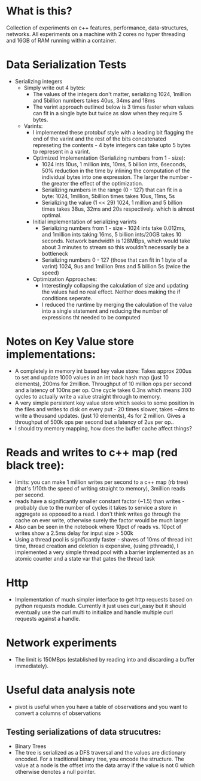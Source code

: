 # What is this?
Collection of experiments on c++ features, performance, data-structures, networks.
All experiments on a machine with 2 cores no hyper threading and 16GB of RAM running within a container.

# Data Serialization Tests
 - Serializing integers
   - Simply write out 4 bytes:
     - The values of the integers don't matter, serializing 1024, 1million and 5billion numbers takes 40us, 34ms and 18ms
     - The varint approach outlined below is 3 times faster when values can fit in a single byte but twice as slow when they require 5 bytes.
   - Varints:
     - I implemented these protobuf style with a leading bit flagging the end of the varint and the rest of the bits concatenated represeting the contents - 4 byte integers can take upto 5 bytes to represent in a varint.
     - Optimized Implementation (Serializing numbers from 1 - size): 
       - 1024 ints 10us, 1 million ints, 10ms, 5 billion ints, 6seconds, 50% reduction in the time by inlining the computation of the individual bytes into one expression. The larger the number - the greater the effect of the optimization.
       - Serializing numbers in the range (0 - 127) that can fit in a byte: 1024, 1million, 5billion times takes 10us, 11ms, 5s
       - Serializing the value (1 << 29) 1024, 1 million and 5 billion times takes 38us, 32ms and 20s respectively. which is almost optimal.
     - Initial implementation of serializing varints
       - Serializing numbers from 1 - size - 1024 ints take 0.012ms, and 1million ints taking 16ms, 5 billion ints/20GB takes 10 seconds. Network bandwidth is 128MBps, which would take about 3 minutes to stream so this wouldn't necessarily be a bottleneck
       - Serializing numbers 0 - 127 (those that can fit in 1 byte of a varint) 1024, 9us and 1million 9ms and 5 billion 5s (twice the speed)
     - Optimization Approaches:
       - Interestingly collapsing the calculation of size and updating the values had no real effect. Neither does making the if conditions seperate.
       - I reduced the runtime by merging the calculation of the value into a single statement and reducing the number of expressions tht needed to be computed
     
     


# Notes on Key Value store implementations:
 - A completely in memory int based key value store: Takes approx 200us to set and update 1000 values in an int back hash map (just 10 elements), 200ms for 2million.
   Throughput of 10 million ops per second and a latency of 100ns per op.
   One cycle takes 0.3ns which means 300 cycles to actually write a value straight through to memory.
 - A very simple persistent key value store which seeks to some position in the files and writes to disk on every put - 20 times slower, takes ~4ms to write a thousand updates. (just 10 elements), 4s for 2 million.
   Gives a throughput of 500k ops per second but a latency of 2us per op..
 - I should try memory mapping, how does the buffer cache affect things?

# Reads and writes to c++ map (red black tree):
 - limits: you can make 1 million writes per second to a c++ map (rb tree) (that's 1/10th the speed of writing straight to memory), 3million reads per second.
 - reads have a significantly smaller constant factor (~1.5) than writes - probably due to the number of cycles it takes to service a store in aggregate as opposed to a read.
   I don't think writes go through the cache on ever write, otherwise surely the factor would be much larger
 - Also can be seen in the notebook where 10pct of reads vs. 10pct of writes show a 2.5ms delay for input size > 500k
 - Using a thread pool is significantly faster - shaves of 10ms of thread init time, thread creation and deletion is expensive, (using pthreads), I implemented a very simple thread pool with a barrier implemented as an atomic counter and a state var that gates the thread task


# Http 
 - Implementation of much simpler interface to get http requests based on python requests module. Currently it just uses curl_easy but it should eventually use the curl multi to initialize and handle multiple curl requests against a handle.    
# Network experiments
 - The limit is 150MBps (established by reading into and discarding a buffer immediately).


# Useful data analysis note
 - pivot is useful when you have a table of observations and you want to convert a columns of observations

## Testing serializations of data strucutres:
  - Binary Trees
   - The tree is serialized as a DFS traversal and the values are dictionary encoded. For a traditional binary tree, you encode the structure. The value at a node is the offset into the data array if the value is not 0 which otherwise denotes a null pointer.

